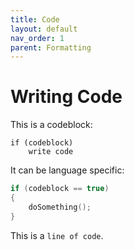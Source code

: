 ```yaml
---
title: Code
layout: default
nav_order: 1
parent: Formatting
---
```


# Writing Code

This is a codeblock:
```
if (codeblock)
    write code
```

It can be language specific:
```c++
if (codeblock == true)
{
    doSomething();
}
```

This is a `line of code`.

